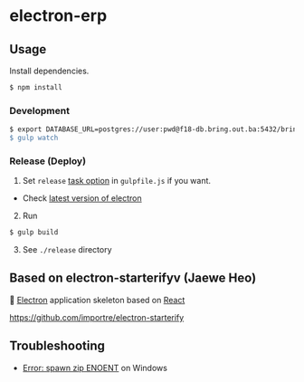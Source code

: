 # electron-erp



## Usage

Install dependencies.

```sh
$ npm install
```

### Development

```sh
$ export DATABASE_URL=postgres://user:pwd@f18-db.bring.out.ba:5432/bringout_2012'
$ gulp watch
```

### Release (Deploy)

1. Set `release` [task option][opt] in `gulpfile.js` if you want.
  - Check [latest version of electron][latest]

2. Run
  ```sh
  $ gulp build
  ```

3. See `./release` directory


## Based on electron-starterifyv (Jaewe Heo)

:electric_plug: [Electron][electron] application skeleton based on [React][react]

https://github.com/importre/electron-starterify


## Troubleshooting

- [Error: spawn zip ENOENT][issue1] on Windows


[electron]: http://electron.atom.io/
[react]: http://facebook.github.io/react/
[latest]: https://github.com/atom/electron/releases/latest
[opt]: https://github.com/mainyaa/gulp-electron#options
[issue1]: https://github.com/importre/electron-starterify/issues/1#issuecomment-101391136
